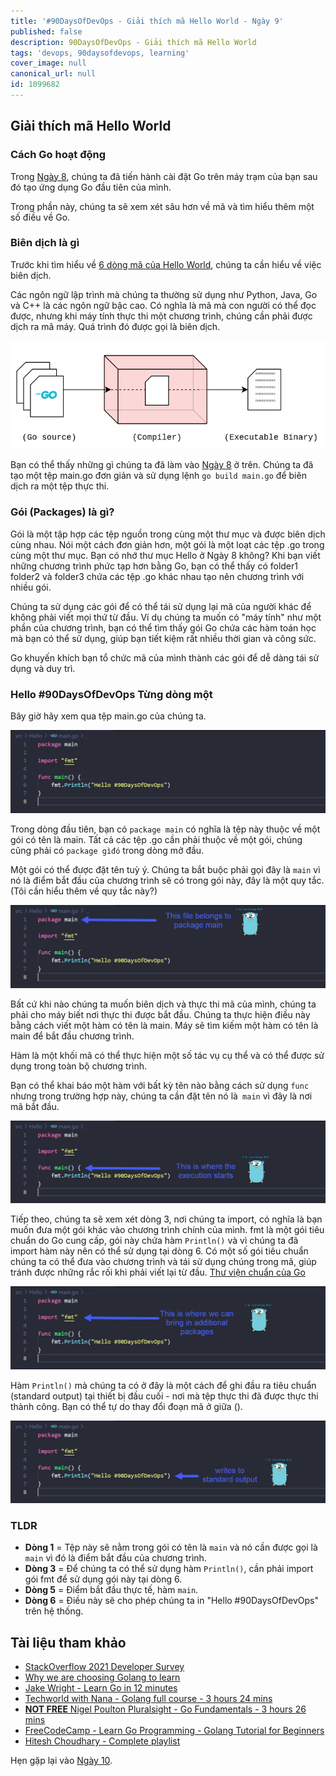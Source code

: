 ```yaml
---
title: '#90DaysOfDevOps - Giải thích mã Hello World - Ngày 9'
published: false
description: 90DaysOfDevOps - Giải thích mã Hello World
tags: 'devops, 90daysofdevops, learning'
cover_image: null
canonical_url: null
id: 1099682
---
```


## Giải thích mã Hello World

### Cách Go hoạt động

Trong [Ngày 8](day08.md), chúng ta đã tiến hành cài đặt Go trên máy trạm của bạn sau đó tạo ứng dụng Go đầu tiên của mình.

Trong phần này, chúng ta sẽ xem xét sâu hơn về mã và tìm hiểu thêm một số điều về Go.

### Biên dịch là gì

Trước khi tìm hiểu về [6 dòng mã của Hello World](Go/hello.go), chúng ta cần hiểu về việc biên dịch.

Các ngôn ngữ lập trình mà chúng ta thường sử dụng như Python, Java, Go và C++ là các ngôn ngữ bậc cao. Có nghĩa là mã mà con người có thể đọc được, nhưng khi máy tính thực thi một chương trình, chúng cần phải được dịch ra mã máy. Quá trình đó được gọi là biên dịch.

![](Images/Day9_Go1.png)

Bạn có thể thấy những gì chúng ta đã làm vào [Ngày 8](day08.md) ở trên. Chúng ta đã tạo một tệp main.go đơn giản và sử dụng lệnh `go build main.go` để biên dịch ra một tệp thực thi.

### Gói (Packages) là gì?

Gói là một tập hợp các tệp nguồn trong cùng một thư mục và được biên dịch cùng nhau. Nói một cách đơn giản hơn, một gói là một loạt các tệp .go trong cùng một thư mục. Bạn có nhớ thư mục Hello ở Ngày 8 không? Khi bạn viết những chương trình phức tạp hơn bằng Go, bạn có thể thấy có folder1 folder2 và folder3 chứa các tệp .go khác nhau tạo nên chương trình với nhiều gói.

Chúng ta sử dụng các gói để có thể tái sử dụng lại mã của người khác để không phải viết mọi thứ từ đầu. Ví dụ chúng ta muốn có "máy tính" như một phần của chương trình, bạn có thể tìm thấy gói Go chứa các hàm toán học mà bạn có thể sử dụng, giúp bạn tiết kiệm rất nhiều thời gian và công sức.

Go khuyến khích bạn tổ chức mã của mình thành các gói để dễ dàng tái sử dụng và duy trì.

### Hello #90DaysOfDevOps Từng dòng một

Bây giờ hãy xem qua tệp main.go của chúng ta.

![](Images/Day9_Go2.png)

Trong dòng đầu tiên, bạn có `package main` có nghĩa là tệp này thuộc về một gói có tên là main. Tất cả các tệp .go cần phải thuộc về một gói, chúng cũng phải có `package gìđó` trong dòng mở đầu.

Một gói có thể được đặt tên tuỳ ý. Chúng ta bắt buộc phải gọi đây là `main` vì nó là điểm bắt đầu của chương trình sẽ có trong gói này, đây là một quy tắc. (Tôi cần hiểu thêm về quy tắc này?)

![](Images/Day9_Go3.png)

Bất cứ khi nào chúng ta muốn biên dịch và thực thi mã của mình, chúng ta phải cho máy biết nơi thực thi được bắt đầu. Chúng ta thực hiện điều này bằng cách viết một hàm có tên là main. Máy sẽ tìm kiếm một hàm có tên là main để bắt đầu chương trình.

Hàm là một khối mã có thể thực hiện một số tác vụ cụ thể và có thể được sử dụng trong toàn bộ chương trình.

Bạn có thể khai báo một hàm với bất kỳ tên nào bằng cách sử dụng `func` nhưng trong trường hợp này, chúng ta cần đặt tên nó là` main` vì đây là nơi mã bắt đầu.

![](Images/Day9_Go4.png)

Tiếp theo, chúng ta sẽ xem xét dòng 3, nơi chúng ta import, có nghĩa là bạn muốn đưa một gói khác vào chương trình chính của mình. fmt là một gói tiêu chuẩn do Go cung cấp, gói này chứa hàm `Println()` và vì chúng ta đã import hàm này nên có thể sử dụng tại dòng 6. Có một số gói tiêu chuẩn chúng ta có thể đưa vào chương trình và tái sử dụng chúng trong mã, giúp tránh được những rắc rối khi phải viết lại từ đầu. [Thư viện chuẩn của Go](https://pkg.go.dev/std)

![](Images/Day9_Go5.png)

Hàm `Println()` mà chúng ta có ở đây là một cách để ghi đầu ra tiêu chuẩn (standard output) tại thiết bị đầu cuối - nơi mà tệp thực thi đã được thực thi thành công. Bạn có thể tự do thay đổi đoạn mã ở giữa ().

![](Images/Day9_Go6.png)

### TLDR

- **Dòng 1** = Tệp này sẽ nằm trong gói có tên là `main` và nó cần được gọi là `main` vì đó là điểm bắt đầu của chương trình.
- **Dòng 3** = Để chúng ta có thể sử dụng hàm `Println()`, cần phải import gói fmt để sử dụng gói này tại dòng 6.
- **Dòng 5** = Điểm bắt đầu thực tế, hàm `main`.
- **Dòng 6** = Điều này sẽ cho phép chúng ta in "Hello #90DaysOfDevOps" trên hệ thống.

## Tài liệu tham khảo

- [StackOverflow 2021 Developer Survey](https://insights.stackoverflow.com/survey/2021)
- [Why we are choosing Golang to learn](https://www.youtube.com/watch?v=7pLqIIAqZD4&t=9s)
- [Jake Wright - Learn Go in 12 minutes](https://www.youtube.com/watch?v=C8LgvuEBraI&t=312s)
- [Techworld with Nana - Golang full course - 3 hours 24 mins](https://www.youtube.com/watch?v=yyUHQIec83I)
- [**NOT FREE** Nigel Poulton Pluralsight - Go Fundamentals - 3 hours 26 mins](https://www.pluralsight.com/courses/go-fundamentals)
- [FreeCodeCamp - Learn Go Programming - Golang Tutorial for Beginners](https://www.youtube.com/watch?v=YS4e4q9oBaU&t=1025s)
- [Hitesh Choudhary - Complete playlist](https://www.youtube.com/playlist?list=PLRAV69dS1uWSR89FRQGZ6q9BR2b44Tr9N)

Hẹn gặp lại vào [Ngày 10](day10.md).
